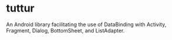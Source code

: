 # tuttur
An Android library facilitating the use of DataBinding with Activity, Fragment, Dialog, BottomSheet, and ListAdapter.
